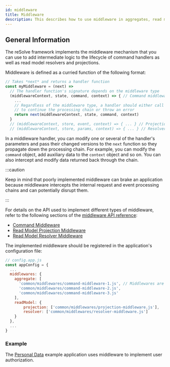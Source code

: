 ```yaml
---
id: middleware
title: Middleware
description: This describes how to use middleware in aggregates, read model resolvers and projections.
---
```


## General Information

The reSolve framework implements the middleware mechanism that you can use to add intermediate logic to the lifecycle of command handlers as well as read model resolvers and projections.

Middleware is defined as a curried function of the following format:

```js
// Takes *next* and returns a handler function
const myMiddleware = (next) =>
  // The handler function's signature depends on the middleware type
  (middlewareContext, state, command, context) => { // Command middleware handler
    ...
    // Regardless of the middleware type, a handler should either call **next** at the end
    // to continue the processing chain or throw an error
    return next(middlewareContext, state, command, context)
  }
  // (middlewareContext, store, event, context) => { ... } // Projection middleware handler
  // (middlewareContext, store, params, context) => { ... } // Resolver middleware handler
```

In a middleware handler, you can modify one or several of the handler's parameters and pass their changed versions to the `next` function so they propagate down the processing chain. For example, you can modify the `command` object, add auxiliary data to the `context` object and so on. You can also intercept and modify data returned back through the chain.

:::caution

Keep in mind that poorly implemented middleware can brake an application because middleware intercepts the internal request and event processing chains and can potentially disrupt them.

:::

For details on the API used to implement different types of middleware, refer to the following sections of the [middleware API reference](api/middleware.md):

- [Command Middleware](api/middleware.md#command-middleware)
- [Read Model Projection Middleware](api/middleware.md#read-model-projection-middleware)
- [Read Model Resolver Middleware](api/middleware.md#read-model-resolver-middleware)

The implemented middleware should be registered in the application's configuration file:

```js
// config.app.js
const appConfig = {
  ...
  middlewares: {
    aggregate: [
      'common/middlewares/command-middleware-1.js', // Middlewares are invoked in the order that they are deifined in the config
      'common/middlewares/command-middleware-2.js',
      'common/middlewares/command-middleware-3.js'
    ],
    readModel: {
        projection: ['common/middlewares/projection-middleware.js'],
        resolver: ['common/middlewares/resolver-middleware.js']
    }
  },
  ...
}
```

### Example

The [Personal Data](https://github.com/reimagined/resolve/tree/dev/examples/ts/personal-data) example application uses middleware to implement user authorization.
